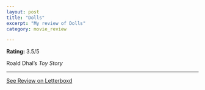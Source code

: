 ```yaml
---
layout: post
title: "Dolls"
excerpt: "My review of Dolls"
category: movie_review

---
```


**Rating:** 3.5/5

Roald Dhal’s <i>Toy Story</i>

<hr>

[See Review on Letterboxd](https://boxd.it/24YCsT)
